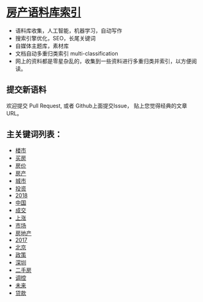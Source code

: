[房产语料库索引](README.md)
====
* 语料库收集，人工智能，机器学习，自动写作
* 搜索引擎优化，SEO，长尾关键词
* 自媒体主题库，素材库
* 文档自动多重归类索引 multi-classification
* 网上的资料都是零星杂乱的，收集到一些资料进行多重归类并索引，以方便阅读。

提交新语料
----
欢迎提交 Pull Request, 或者 Github上面提交Issue， 贴上您觉得经典的文章URL。

主关键词列表：
----
    
- [楼市](loushi/README.md)
- [买房](maifang/README.md)
- [房价](fangjia/README.md)
- [房产](fangchan/README.md)
- [城市](chengshi/README.md)
- [投资](touzi/README.md)
- [2018](2018/README.md)
- [中国](zhongguo/README.md)
- [成交](chengjiao/README.md)
- [上涨](shangzhang/README.md)
- [市场](shichang/README.md)
- [房地产](fangdichan/README.md)
- [2017](2017/README.md)
- [北京](beijing/README.md)
- [政策](zhengce/README.md)
- [深圳](shen9254/README.md)
- [二手房](ershoufang/README.md)
- [调控](diaokong/README.md)
- [未来](weilai/README.md)
- [贷款](daikuan/README.md)
